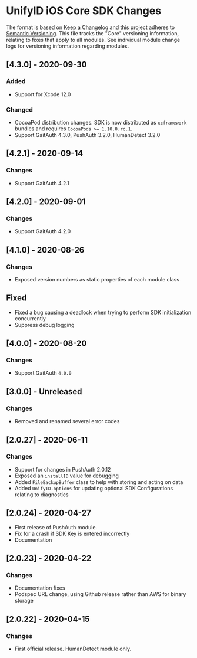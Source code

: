 # UnifyID iOS Core SDK Changes

The format is based on [Keep a Changelog](https://keepachangelog.com/en/1.0.0/)
and this project adheres to [Semantic Versioning](https://semver.org/spec/v2.0.0.html).
This file tracks the "Core" versioning information, relating to fixes that apply to all modules.
See individual module change logs for versioning information regarding modules.

## [4.3.0] - 2020-09-30

### Added

- Support for Xcode 12.0

### Changed

- CocoaPod distribution changes. SDK is now distributed as
  `xcframework` bundles and requires `CocoaPods >= 1.10.0.rc.1`.
- Support GaitAuth 4.3.0, PushAuth 3.2.0, HumanDetect 3.2.0

## [4.2.1] - 2020-09-14

### Changes

- Support GaitAuth 4.2.1

## [4.2.0] - 2020-09-01

### Changes

- Support GaitAuth 4.2.0

## [4.1.0] - 2020-08-26

### Changes

- Exposed version numbers as static properties of each module class

## Fixed

- Fixed a bug causing a deadlock when trying to perform SDK initialization concurrently
- Suppress debug logging

## [4.0.0] - 2020-08-20

### Changes

- Support GaitAuth `4.0.0`

## [3.0.0] - Unreleased

### Changes

- Removed and renamed several error codes

## [2.0.27] - 2020-06-11

### Changes

- Support for changes in PushAuth 2.0.12
- Exposed an `installID` value for debugging
- Added `FileBackupBuffer` class to help with storing and acting on data
- Added `UnifyID.options` for updating optional SDK Configurations relating to diagnostics

## [2.0.24] - 2020-04-27

- First release of PushAuth module.
- Fix for a crash if SDK Key is entered incorrectly
- Documentation

## [2.0.23] - 2020-04-22

### Changes

- Documentation fixes
- Podspec URL change, using Github release rather than AWS for binary storage

## [2.0.22] - 2020-04-15

### Changes

- First official release.  HumanDetect module only.
